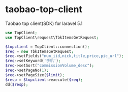# taobao-top-client
Taobao top client(SDK) for laravel 5.1


```php
use TopClient;
use TopClient\request\TbkItemsGetRequest;

$topclient = TopClient::connection();
$req = new TbkItemsGetRequest;
$req->setFields("num_iid,nick,title,price,pic_url");
$req->setKeyword('手机');
$req->setSort("commissionVolume_desc");
$req->setPageNo(1);
$req->setPageSize($limit);
$resp = $topclient->execute($req);
dd($resp);
```